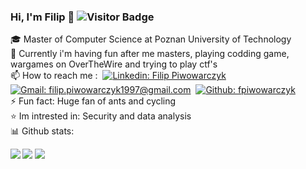 ### Hi, I'm Filip 👋 ![Visitor Badge](https://visitor-badge.laobi.icu/badge?page_id=fpiwowarczyk)

🎓 Master of Computer Science at Poznan University of Technology \
🔭 Currently i'm having fun after me masters, playing codding game, wargames on OverTheWire and trying to play ctf's \
📫 How to reach me :&nbsp;
[![Linkedin: Filip Piwowarczyk](https://img.shields.io/badge/-LinkedIn-blue?style=flat-square&logo=Linkedin&logoColor=white&link=https://https://www.linkedin.com/in/filip-piwowarczyk-065792180/)](https://www.linkedin.com/in/filip-piwowarczyk-065792180/)&nbsp;
[![Gmail: filip.piwowarczyk1997@gmail.com](https://img.shields.io/badge/-fpiwowarczyk-blue?style=flat-square&logo=Gmail&logoColor=white&color=red&link=mailto:filip.piwowarczyk1997@gmail.com)](mailto:filip.piwowarczyk1997@gmail.com)&nbsp;
[![Github: fpiwowarczyk](https://img.shields.io/badge/-fpiwowarczyk-blue?style=flat-square&logo=GitHub&logoColor=white&color=black&link=https://github.com/fpiwowarczyk)](https://github.com/fpiwowarczyk) \
⚡ Fun fact: Huge fan of ants and cycling \
:star: Im intrested in: Security and data analysis \
📊 Github stats:

<td>
  <p>
    <img allign="right" src="https://github-readme-stats.vercel.app/api?username=fpiwowarczyk&count_private=true&show_icons=true&theme=blueberry"/>
      <img align="left" src="https://github-readme-stats.vercel.app/api/top-langs/?username=fpiwowarczyk&&hide=SCSS,CSS,LESS,SHELL,Makefile&&langs_count=8&line_height=35&theme=blueberry" />
    <img src="https://github-readme-streak-stats.herokuapp.com/?user=fpiwowarczyk&theme=blueberry"> 
  </p>
</td>
<td>
  <p>

  </p>
</td>

